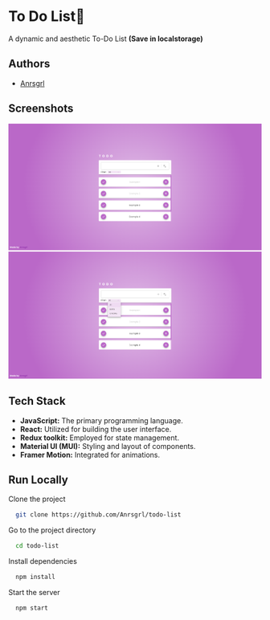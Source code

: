 
# To Do List📝

A dynamic and aesthetic To-Do List
**(Save in localstorage)**


## Authors

- [Anrsgrl](https://www.github.com/Anrsgrl)


## Screenshots

[![App Screenshot](./public/todolist-screenshot.png)](https://todo-list-by-anrsgrl.netlify.app)
[![App's filters Screenshot](./public/todolist-screenshot-filters.png)](https://todo-list-by-anrsgrl.netlify.app)

## Tech Stack
- **JavaScript:** The primary programming language.
- **React:** Utilized for building the user interface.
- **Redux toolkit:** Employed for state management.
- **Material UI (MUI):** Styling and layout of components.
- **Framer Motion:** Integrated for animations.


## Run Locally

Clone the project

```bash
  git clone https://github.com/Anrsgrl/todo-list
```

Go to the project directory

```bash
  cd todo-list
```

Install dependencies

```bash
  npm install
```

Start the server

```bash
  npm start
```

